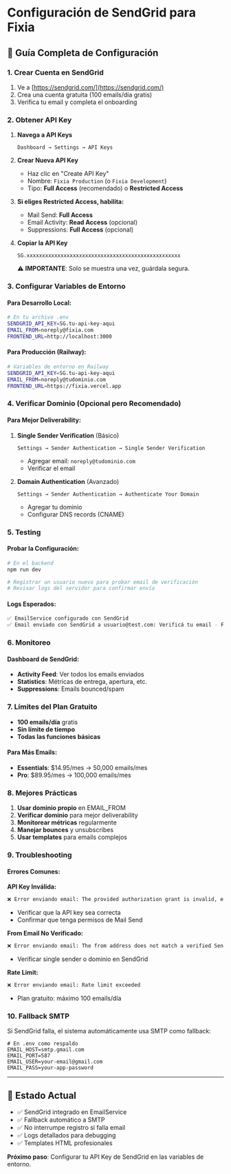 # Configuración de SendGrid para Fixia

## 📧 Guía Completa de Configuración

### 1. Crear Cuenta en SendGrid

1. Ve a [https://sendgrid.com/](https://sendgrid.com/)
2. Crea una cuenta gratuita (100 emails/día gratis)
3. Verifica tu email y completa el onboarding

### 2. Obtener API Key

1. **Navega a API Keys**
   ```
   Dashboard → Settings → API Keys
   ```

2. **Crear Nueva API Key**
   - Haz clic en "Create API Key"
   - Nombre: `Fixia Production` (o `Fixia Development`)
   - Tipo: **Full Access** (recomendado) o **Restricted Access**

3. **Si eliges Restricted Access, habilita:**
   - Mail Send: **Full Access**
   - Email Activity: **Read Access** (opcional)
   - Suppressions: **Full Access** (opcional)

4. **Copiar la API Key**
   ```
   SG.xxxxxxxxxxxxxxxxxxxxxxxxxxxxxxxxxxxxxxxxxxxxxxxxxx
   ```
   ⚠️ **IMPORTANTE**: Solo se muestra una vez, guárdala segura.

### 3. Configurar Variables de Entorno

#### Para Desarrollo Local:
```bash
# En tu archivo .env
SENDGRID_API_KEY=SG.tu-api-key-aqui
EMAIL_FROM=noreply@fixia.com
FRONTEND_URL=http://localhost:3000
```

#### Para Producción (Railway):
```bash
# Variables de entorno en Railway
SENDGRID_API_KEY=SG.tu-api-key-aqui
EMAIL_FROM=noreply@tudominio.com
FRONTEND_URL=https://fixia.vercel.app
```

### 4. Verificar Dominio (Opcional pero Recomendado)

#### Para Mejor Deliverability:

1. **Single Sender Verification** (Básico)
   ```
   Settings → Sender Authentication → Single Sender Verification
   ```
   - Agregar email: `noreply@tudominio.com`
   - Verificar el email

2. **Domain Authentication** (Avanzado)
   ```
   Settings → Sender Authentication → Authenticate Your Domain
   ```
   - Agregar tu dominio
   - Configurar DNS records (CNAME)

### 5. Testing

#### Probar la Configuración:
```bash
# En el backend
npm run dev

# Registrar un usuario nuevo para probar email de verificación
# Revisar logs del servidor para confirmar envío
```

#### Logs Esperados:
```bash
✅ EmailService configurado con SendGrid
✅ Email enviado con SendGrid a usuario@test.com: Verificá tu email - Fixia
```

### 6. Monitoreo

#### Dashboard de SendGrid:
- **Activity Feed**: Ver todos los emails enviados
- **Statistics**: Métricas de entrega, apertura, etc.
- **Suppressions**: Emails bounced/spam

### 7. Límites del Plan Gratuito

- **100 emails/día** gratis
- **Sin límite de tiempo**
- **Todas las funciones básicas**

#### Para Más Emails:
- **Essentials**: $14.95/mes → 50,000 emails/mes
- **Pro**: $89.95/mes → 100,000 emails/mes

### 8. Mejores Prácticas

1. **Usar dominio propio** en EMAIL_FROM
2. **Verificar dominio** para mejor deliverability
3. **Monitorear métricas** regularmente
4. **Manejar bounces** y unsubscribes
5. **Usar templates** para emails complejos

### 9. Troubleshooting

#### Errores Comunes:

**API Key Inválida:**
```bash
❌ Error enviando email: The provided authorization grant is invalid, expired, or revoked
```
- Verificar que la API key sea correcta
- Confirmar que tenga permisos de Mail Send

**From Email No Verificado:**
```bash
❌ Error enviando email: The from address does not match a verified Sender Identity
```
- Verificar single sender o dominio en SendGrid

**Rate Limit:**
```bash
❌ Error enviando email: Rate limit exceeded
```
- Plan gratuito: máximo 100 emails/día

### 10. Fallback SMTP

Si SendGrid falla, el sistema automáticamente usa SMTP como fallback:

```env
# En .env como respaldo
EMAIL_HOST=smtp.gmail.com
EMAIL_PORT=587
EMAIL_USER=your-email@gmail.com
EMAIL_PASS=your-app-password
```

---

## 🚀 Estado Actual

- ✅ SendGrid integrado en EmailService
- ✅ Fallback automático a SMTP
- ✅ No interrumpe registro si falla email
- ✅ Logs detallados para debugging
- ✅ Templates HTML profesionales

**Próximo paso**: Configurar tu API Key de SendGrid en las variables de entorno.